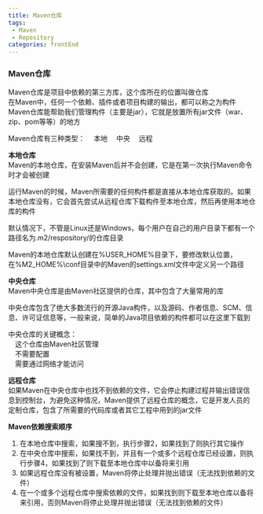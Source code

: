 ```yaml
---
title: Maven仓库
tags: 
 - Maven
 - Repository
categories: frontEnd
---
```


### Maven仓库
Maven仓库是项目中依赖的第三方库，这个库所在的位置叫做仓库  
在Maven中，任何一个依赖、插件或者项目构建的输出，都可以称之为构件  
Maven仓库能帮助我们管理构件（主要是jar），它就是放置所有jar文件（war、zip、pom等等）的地方

Maven仓库有三种类型：
&emsp;本地
&emsp;中央
&emsp;远程

**本地仓库**  
Maven的本地仓库，在安装Maven后并不会创建，它是在第一次执行Maven命令时才会被创建
        
运行Maven的时候，Maven所需要的任何构件都是直接从本地仓库获取的。如果本地仓库没有，它会首先尝试从远程仓库下载构件至本地仓库，然后再使用本地仓库的构件
        
默认情况下，不管是Linux还是Windows，每个用户在自己的用户目录下都有一个路径名为.m2/respository/的仓库目录

Maven的本地仓库默认创建在%USER_HOME%目录下，要修改默认位置，在%M2_HOME%\conf目录中的Maven的settings.xml文件中定义另一个路径    

**中央仓库**  
Maven中央仓库是由Maven社区提供的仓库，其中包含了大量常用的库

中央仓库包含了绝大多数流行的开源Java构件，以及源码、作者信息、SCM、信息、许可证信息等，一般来说，简单的Java项目依赖的构件都可以在这里下载到

中央仓库的关键概念：  
&emsp;这个仓库由Maven社区管理  
&emsp;不需要配置  
&emsp;需要通过网络才能访问

**远程仓库**  
如果Maven在中央仓库中也找不到依赖的文件，它会停止构建过程并输出错误信息到控制台，为避免这种情况，Maven提供了远程仓库的概念，它是开发人员的定制仓库，包含了所需要的代码库或者其它工程中用到的jar文件

**Maven依赖搜索顺序**  
1. 在本地仓库中搜索，如果搜不到，执行步骤2，如果找到了则执行其它操作
2. 在中央仓库中搜索，如果找不到，并且有一个或多个远程仓库已经设置，则执行步骤4，如果找到了则下载至本地仓库中以备将来引用
3. 如果远程仓库没有被设置，Maven将停止处理并抛出错误（无法找到依赖的文件）
4. 在一个或多个远程仓库中搜索依赖的文件，如果找到则下载至本地仓库以备将来引用，否则Maven将停止处理并抛出错误（无法找到依赖的文件）

